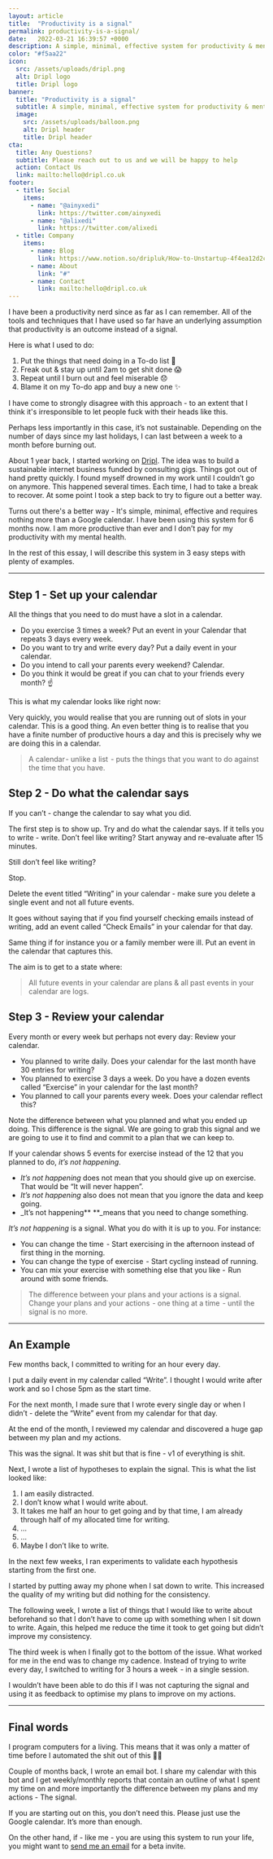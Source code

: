 ```yaml
---
layout: article
title:  "Productivity is a signal"
permalink: productivity-is-a-signal/
date:   2022-03-21 16:39:57 +0000
description: A simple, minimal, effective system for productivity & mental health that requires nothing more than a Google calendar
color: "#f5aa22"
icon:
  src: /assets/uploads/dripl.png
  alt: Dripl logo
  title: Dripl logo
banner:
  title: "Productivity is a signal"
  subtitle: A simple, minimal, effective system for productivity & mental health that requires nothing more than a Google calendar
  image:
    src: /assets/uploads/balloon.png
    alt: Dripl header
    title: Dripl header
cta:
  title: Any Questions?
  subtitle: Please reach out to us and we will be happy to help
  action: Contact Us
  link: mailto:hello@dripl.co.uk
footer:
  - title: Social
    items:
      - name: "@ainyxedi"
        link: https://twitter.com/ainyxedi
      - name: "@alixedi"
        link: https://twitter.com/alixedi
  - title: Company
    items:
      - name: Blog
        link: https://www.notion.so/dripluk/How-to-Unstartup-4f4ea12d2c8b4e97be3fce5667a08d17
      - name: About
        link: "#"
      - name: Contact
        link: mailto:hello@dripl.co.uk
---
```


I have been a productivity nerd since as far as I can remember. All of the tools and techniques that I have used so far have an underlying assumption that productivity is an outcome instead of a signal.

Here is what I used to do:

1. Put the things that need doing in a To-do list 🏁
2. Freak out & stay up until 2am to get shit done 😱
3. Repeat until I burn out and feel miserable 😞
4. Blame it on my To-do app and buy a new one ✨

I have come to strongly disagree with this approach - to an extent that I think it's irresponsible to let people fuck with their heads like this.

Perhaps less importantly in this case, it’s not sustainable. Depending on the number of days since my last holidays, I can last between a week to a month before burning out.

About 1 year back, I started working on [Dripl](dripl.co.uk). The idea was to build a sustainable internet business funded by consulting gigs. Things got out of hand pretty quickly. I found myself drowned in my work until I couldn’t go on anymore. This happened several times. Each time, I had to take a break to recover. At some point I took a step back to try to figure out a better way.

Turns out there's a better way - It's simple, minimal, effective and requires nothing more than a Google calendar. I have been using this system for 6 months now. I am more productive than ever and I don’t pay for my productivity with my mental health.

In the rest of this essay, I will describe this system in 3 easy steps with plenty of examples.


---


## Step 1 - Set up your calendar

All the things that you need to do must have a slot in a calendar.

* Do you exercise 3 times a week? Put an event in your Calendar that repeats 3 days every week.
* Do you want to try and write every day? Put a daily event in your calendar.
* Do you intend to call your parents every weekend? Calendar.
* Do you think it would be great if you can chat to your friends every month? ☝️

This is what my calendar looks like right now:

Very quickly, you would realise that you are running out of slots in your calendar. This is a good thing. An even better thing is to realise that you have a finite number of productive hours a day and this is precisely why we are doing this in a calendar.


> A calendar - unlike a list  - puts the things that you want to do against the time that you have.


## Step 2 - Do what the calendar says

If you can’t - change the calendar to say what you did.

The first step is to show up. Try and do what the calendar says. If it tells you to write - write. Don’t feel like writing? Start anyway and re-evaluate after 15 minutes.

Still don’t feel like writing?

Stop.

Delete the event titled “Writing” in your calendar - make sure you delete a single event and not all future events.

It goes without saying that if you find yourself checking emails instead of writing, add an event called “Check Emails” in your calendar for that day.

Same thing if for instance you or a family member were ill. Put an event in the calendar that  captures this.

The aim is to get to a state where:


> All future events in your calendar are plans & all past events in your calendar are logs.


## Step 3 - Review your calendar

Every month or every week but perhaps not every day: Review your calendar.

* You planned to write daily. Does your calendar for the last month have 30 entries for writing?
* You planned to exercise 3 days a week. Do you have a dozen events called “Exercise” in your calendar for the last month?
* You planned to call your parents every week. Does your calendar reflect this?

Note the difference between what you planned and what you ended up doing. This difference is the signal. We are going to grab this signal and we are going to use it to find and commit to a plan that we can keep to.

If your calendar shows 5 events for exercise instead of the 12 that you planned to do, _it’s not happening_.

* _It’s not happening_ does not mean that you should give up on exercise. That would be “It will never happen”.
* _It’s not happening_ also does not mean that you ignore the data and keep going.
* _It’s not happening** **_means that you need to change something.

_It’s not happening_ is a signal. What you do with it is up to you. For instance:


* You can change the time  - Start exercising in the afternoon instead of first thing in the morning.
* You can change the type of exercise  - Start cycling instead of running.
* You can mix your exercise with something else that you like -  Run around with some friends.

> The difference between your plans and your actions is a signal. Change your plans and your actions  - one thing at a time  - until the signal is no more.



---


## An Example

Few months back, I committed to writing for an hour every day.

I put a daily event in my calendar called “Write”. I thought I would write after work and so I chose 5pm as the start time.

For the next month, I made sure that I wrote every single day or when I didn’t - delete the “Write” event from my calendar for that day.

At the end of the month, I reviewed my calendar and discovered a huge gap between my plan and my actions.

This was the signal. It was shit but that is fine - v1 of everything is shit.

Next, I wrote a list of hypotheses to explain the signal. This is what the list looked like:


1. I am easily distracted.
2. I don’t know what I would write about.
3. It takes me half an hour to get going and by that time, I am already through half of my allocated time for writing.
4. …
5. …
6. Maybe I don’t like to write.

In the next few weeks, I ran experiments to validate each hypothesis starting from the first one.

I started by putting away my phone when I sat down to write. This increased the quality of my writing but did nothing for the consistency.

The following week, I wrote a list of things that I would like to write about beforehand so that I don’t have to come up with something when I sit down to write. Again, this helped me reduce the time it took to get going but didn’t improve my consistency.

The third week is when I finally got to the bottom of the issue. What worked for me in the end was to change my cadence. Instead of trying to write every day, I switched to writing for 3 hours a week  - in a single session.

I wouldn’t have been able to do this if I was not capturing the signal and using it as feedback to optimise my plans to improve on my actions.


---


## Final words

I program computers for a living. This means that it was only a matter of time before I automated the shit out of this 🤷‍♂️

Couple of months back, I wrote an email bot. I share my calendar with this bot and I get weekly/monthly reports that contain an outline of what I spent my time on and more importantly the difference between my plans and my actions - The signal.

If you are starting out on this, you don’t need this. Please just use the Google calendar. It’s more than enough.

On the other hand, if - like me - you are using this system to run your life, you might want to [send me an email](mailto:hello+signal@dripl.co.uk) for a beta invite.
